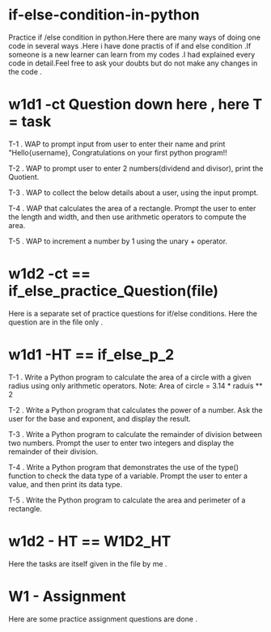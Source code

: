 # if-else-condition-in-python   

Practice if /else condition in python.Here there are many ways of doing one code in several ways .Here i have done practis of if and else condition .If someone is a new learner can learn from my codes .I had explained every code in detail.Feel free to ask your doubts but do not make any changes in the code .

# w1d1 -ct Question down here , here T = task     

T-1 . WAP to prompt input from user to enter their name and print "Hello{username}, Congratulations on your first python program!!

T-2 . WAP to prompt user to enter 2 numbers(dividend and divisor), print the Quotient. 

T-3 . WAP to collect the below details about a user, using the input prompt.  

T-4 . WAP that calculates the area of a rectangle. Prompt the user to enter the length and width, and then use arithmetic operators to compute the area.

T-5 . WAP to increment a number by 1 using the unary + operator.

# w1d2 -ct == if_else_practice_Question(file) 
Here is a separate set of practice questions for if/else conditions.
Here the question are in the file only .

# w1d1 -HT == if_else_p_2 
T-1 . Write a Python program to calculate the area of a circle with a given radius using only arithmetic operators.
Note: Area of circle = 3.14 * raduis ** 2

T-2 . Write a Python program that calculates the power of a number. Ask the user for the base and exponent, and display the result.

T-3 . Write a Python program to calculate the remainder of division between two numbers. Prompt the user to enter two integers and display the remainder of their division.

T-4 . Write a Python program that demonstrates the use of the type() function to check the data type of a variable. Prompt the user to enter a value, and then print its data type.

T-5 . Write the Python program to calculate the area and perimeter of a rectangle.

# w1d2 - HT == W1D2_HT
Here the tasks are itself given in the file by me .

# W1 - Assignment 
Here are some practice assignment questions are done .
